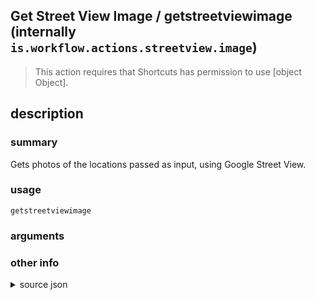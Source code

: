 
## Get Street View Image / getstreetviewimage (internally `is.workflow.actions.streetview.image`)


> This action requires that Shortcuts has permission to use [object Object].


## description
### summary
Gets photos of the locations passed as input, using Google Street View.


### usage
`getstreetviewimage `

### arguments


### other info

<details><summary>source json</summary>
```json
{
	"ActionClass": "WFStreetViewImageAction",
	"ActionKeywords": [
		"google",
		"maps",
		"picture",
		"photo",
		"location",
		"business"
	],
	"AppIdentifier": "com.google.Maps",
	"Category": "Location",
	"Description": {
		"DescriptionSummary": "Gets photos of the locations passed as input, using Google Street View."
	},
	"Discontinued": true,
	"Input": {
		"Multiple": true,
		"Required": true,
		"Types": [
			"WFStreetAddress"
		]
	},
	"Name": "Get Street View Image",
	"Output": {
		"Multiple": true,
		"OutputName": "Street View Image",
		"Types": [
			"WFImageContentItem"
		]
	},
	"RequiredResources": [
		{
			"WFResourceClass": "WFUnavailableResource",
			"WFUnavailableResourceReason": "Shortcuts is no longer able to support Get Street View Image."
		}
	],
	"ShortName": "Get Street View"
}
```
</details>
